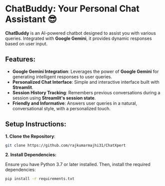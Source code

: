 # ChatBuddy: Your Personal Chat Assistant 😎

**ChatBuddy** is an AI-powered chatbot designed to assist you with various queries. Integrated with **Google Gemini**, it provides dynamic responses based on user input. 

## Features:

- **Google Gemini Integration**: Leverages the power of **Google Gemini** for generating intelligent responses to user queries.
- **Personalized Chat Interface**: Simple and interactive interface built with **Streamlit**.
- **Session History Tracking**: Remembers previous conversations during a session using **Streamlit's session state**.
- **Friendly and Informative**: Answers user queries in a natural, conversational style, with a personalized touch.


## Setup Instructions:

**1. Clone the Repository**:
```bash
git clone https://github.com/rajkumarmajhi31/ChatXpert
```

**2. Install Dependencies:** 

Ensure you have Python 3.7 or later installed. Then, install the required dependencies:

```bash
pip install -r requirements.txt
```
